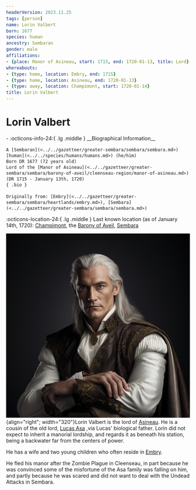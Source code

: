 ```yaml
---
headerVersion: 2023.11.25
tags: [person]
name: Lorin Valbert
born: 1677
species: human
ancestry: Sembaran
gender: male
affiliations:
- {place: Manor of Asineau, start: 1715, end: 1720-01-13, title: Lord}
whereabouts:
- {type: home, location: Embry, end: 1715}
- {type: home, location: Asineau, end: 1720-01-13}
- {type: away, location: Champimont, start: 1720-01-14}
title: Lorin Valbert
---
```

# Lorin Valbert
<div class="grid cards ext-narrow-margin ext-one-column" markdown>
- :octicons-info-24:{ .lg .middle } __Biographical Information__

    A [Sembaran](<../../gazetteer/greater-sembara/sembara/sembara.md>) [human](<../../species/humans/humans.md>) (he/him)  
    Born DR 1677 (72 years old)  
    Lord of the [Manor of Asineau](<../../gazetteer/greater-sembara/sembara/barony-of-aveil/cleenseau-region/manor-of-asineau.md>) (DR 1715 - January 13th, 1720)  
    { .bio }

    Originally from: [Embry](<../../gazetteer/greater-sembara/sembara/heartlands/embry.md>), [Sembara](<../../gazetteer/greater-sembara/sembara/sembara.md>)
</div>

:octicons-location-24:{ .lg .middle } Last known location (as of January 14th, 1720): [Champimont](<../../gazetteer/greater-sembara/sembara/barony-of-aveil/champimont.md>), the [Barony of Aveil](<../../gazetteer/greater-sembara/sembara/barony-of-aveil/barony-of-aveil.md>), [Sembara](<../../gazetteer/greater-sembara/sembara/sembara.md>)


![Lorin Valbet](../../assets/lorin-valbet.png){align="right"; width="320"}Lorin Valbert is the lord of [Asineau](<../../gazetteer/greater-sembara/sembara/barony-of-aveil/cleenseau-region/asineau.md>). He is a cousin of the old lord, [Lucas Asa](<./lucas-asa.md>) ,via Lucas' biological father. Lorin did not expect to inherit a manorial lordship, and regards it as beneath his station, being a backwater far from the centers of power. 

He has a wife and two young children who often reside in [Embry](<../../gazetteer/greater-sembara/sembara/heartlands/embry.md>).




He fled his manor after the Zombie Plague in Cleenseau, in part because he was convinced some of the misfortune of the Asa family was falling on him, and partly because he was scared and did not want to deal with the Undead Attacks in Sembara.
